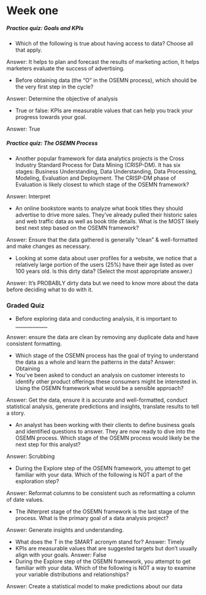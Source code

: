 # Week one

##### Practice quiz: Goals and KPIs
- Which of the following is true about having access to data? Choose all that apply.

Answer: It helps to plan and forecast the results of marketing action, It helps marketers evaluate the success of advertising.
- Before obtaining data (the “O” in the OSEMN process), which should be the very first step in the cycle?

Answer: Determine the objective of analysis
- True or false: KPIs are measurable values that can help you track your progress towards your goal. 

Answer: True


##### Practice quiz: The OSEMN Process
- Another popular framework for data analytics projects is the Cross Industry Standard Process for Data Mining (CRISP-DM). It has six stages: Business Understanding, Data Understanding, Data Processing, Modeling, Evaluation and Deployment. The CRISP-DM phase of Evaluation is likely closest to which stage of the OSEMN framework?

Answer: Interpret
- An online bookstore wants to analyze what book titles they should advertise to drive more sales. They’ve already pulled their historic sales and web traffic data as well as book title details. What is the MOST likely best next step based on the OSEMN framework?

Answer: Ensure that the data gathered is generally “clean” & well-formatted and make changes as necessary.
- Looking at some data about user profiles for a website, we notice that a relatively large portion of the users (25%) have their age listed as over 100 years old. Is this dirty data? (Select the most appropriate answer.)

Answer: It’s PROBABLY dirty data but we need to know more about the data before deciding what to do with it.

### Graded Quiz
- Before exploring data and conducting analysis, it is important to _____________ 

Answer: ensure the data are clean by removing any duplicate data and have consistent formatting.
- Which stage of the OSEMN process has the goal of trying to understand the data as a whole and learn the patterns in the data?
Answer: Obtaining
- You've been asked to conduct an analysis on customer interests to identify other product offerings these consumers might be interested in. Using the OSEMN framework what would be a sensible approach? 

Answer: Get the data, ensure it is accurate and well-formatted, conduct statistical analysis, generate predictions and insights, translate results to tell a story.
- An analyst has been working with their clients to define business goals and identified questions to answer. They are now ready to dive into the OSEMN process. Which stage of the OSEMN process would likely be the next step for this analyst?

Answer: Scrubbing
- During the Explore step of the OSEMN framework, you attempt to get familiar with your data. Which of the following is NOT a part of the exploration step?

Answer: Reformat columns to be consistent such as reformatting a column of date values.
- The iNterpret stage of the OSEMN framework is the last stage of the process. What is the primary goal of a data analysis project?

Answer: Generate insights and understanding.
- What does the T in the SMART acronym stand for?
Answer: Timely
- KPIs are measurable values that are suggested targets but don’t usually align with your goals.
Answer: False
- During the Explore step of the OSEMN framework, you attempt to get familiar with your data. Which of the following is NOT a way to examine your variable distributions and relationships?

Answer: Create a statistical model to make predictions about our data









